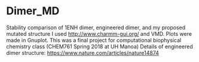 # Dimer_MD
Stability comparison of 1ENH dimer, engineered dimer, and my proposed mutated structure
I used http://www.charmm-gui.org/ and VMD. Plots were made in Gnuplot.
This was a final project for computational biophysical chemistry class (CHEM761 Spring 2018 at UH Manoa)
Details of engineered dimer structure: https://www.nature.com/articles/nature14874

